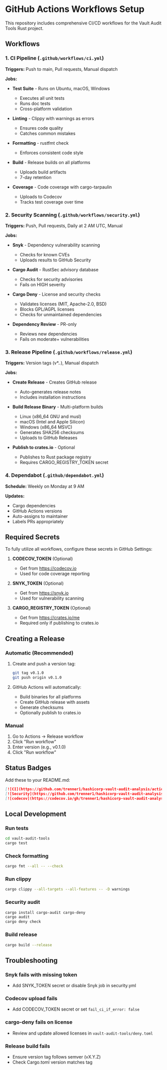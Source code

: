 # GitHub Actions Workflows Setup

This repository includes comprehensive CI/CD workflows for the Vault Audit Tools Rust project.

## Workflows

### 1. CI Pipeline (`.github/workflows/ci.yml`)
**Triggers:** Push to main, Pull requests, Manual dispatch

**Jobs:**
- **Test Suite** - Runs on Ubuntu, macOS, Windows
  - Executes all unit tests
  - Runs doc tests
  - Cross-platform validation
  
- **Linting** - Clippy with warnings as errors
  - Ensures code quality
  - Catches common mistakes
  
- **Formatting** - rustfmt check
  - Enforces consistent code style
  
- **Build** - Release builds on all platforms
  - Uploads build artifacts
  - 7-day retention
  
- **Coverage** - Code coverage with cargo-tarpaulin
  - Uploads to Codecov
  - Tracks test coverage over time

### 2. Security Scanning (`.github/workflows/security.yml`)
**Triggers:** Push, Pull requests, Daily at 2 AM UTC, Manual

**Jobs:**
- **Snyk** - Dependency vulnerability scanning
  - Checks for known CVEs
  - Uploads results to GitHub Security
  
- **Cargo Audit** - RustSec advisory database
  - Checks for security advisories
  - Fails on HIGH severity
  
- **Cargo Deny** - License and security checks
  - Validates licenses (MIT, Apache-2.0, BSD)
  - Blocks GPL/AGPL licenses
  - Checks for unmaintained dependencies
  
- **Dependency Review** - PR-only
  - Reviews new dependencies
  - Fails on moderate+ vulnerabilities

### 3. Release Pipeline (`.github/workflows/release.yml`)
**Triggers:** Version tags (v*.*.*), Manual dispatch

**Jobs:**
- **Create Release** - Creates GitHub release
  - Auto-generates release notes
  - Includes installation instructions
  
- **Build Release Binary** - Multi-platform builds
  - Linux (x86_64 GNU and musl)
  - macOS (Intel and Apple Silicon)
  - Windows (x86_64 MSVC)
  - Generates SHA256 checksums
  - Uploads to GitHub Releases
  
- **Publish to crates.io** - Optional
  - Publishes to Rust package registry
  - Requires CARGO_REGISTRY_TOKEN secret

### 4. Dependabot (`.github/dependabot.yml`)
**Schedule:** Weekly on Monday at 9 AM

**Updates:**
- Cargo dependencies
- GitHub Actions versions
- Auto-assigns to maintainer
- Labels PRs appropriately

## Required Secrets

To fully utilize all workflows, configure these secrets in GitHub Settings:

1. **CODECOV_TOKEN** (Optional)
   - Get from https://codecov.io
   - Used for code coverage reporting

2. **SNYK_TOKEN** (Optional)
   - Get from https://snyk.io
   - Used for vulnerability scanning

3. **CARGO_REGISTRY_TOKEN** (Optional)
   - Get from https://crates.io/me
   - Required only if publishing to crates.io

## Creating a Release

### Automatic (Recommended)
1. Create and push a version tag:
   ```bash
   git tag v0.1.0
   git push origin v0.1.0
   ```

2. GitHub Actions will automatically:
   - Build binaries for all platforms
   - Create GitHub release with assets
   - Generate checksums
   - Optionally publish to crates.io

### Manual
1. Go to Actions → Release workflow
2. Click "Run workflow"
3. Enter version (e.g., v0.1.0)
4. Click "Run workflow"

## Status Badges

Add these to your README.md:

```markdown
[![CI](https://github.com/trenner1/hashicorp-vault-audit-analysis/actions/workflows/ci.yml/badge.svg)](https://github.com/trenner1/hashicorp-vault-audit-analysis/actions/workflows/ci.yml)
[![Security](https://github.com/trenner1/hashicorp-vault-audit-analysis/actions/workflows/security.yml/badge.svg)](https://github.com/trenner1/hashicorp-vault-audit-analysis/actions/workflows/security.yml)
[![codecov](https://codecov.io/gh/trenner1/hashicorp-vault-audit-analysis/branch/main/graph/badge.svg)](https://codecov.io/gh/trenner1/hashicorp-vault-audit-analysis)
```

## Local Development

### Run tests
```bash
cd vault-audit-tools
cargo test
```

### Check formatting
```bash
cargo fmt --all -- --check
```

### Run clippy
```bash
cargo clippy --all-targets --all-features -- -D warnings
```

### Security audit
```bash
cargo install cargo-audit cargo-deny
cargo audit
cargo deny check
```

### Build release
```bash
cargo build --release
```

## Troubleshooting

### Snyk fails with missing token
- Add SNYK_TOKEN secret or disable Snyk job in security.yml

### Codecov upload fails
- Add CODECOV_TOKEN secret or set `fail_ci_if_error: false`

### cargo-deny fails on license
- Review and update allowed licenses in `vault-audit-tools/deny.toml`

### Release build fails
- Ensure version tag follows semver (vX.Y.Z)
- Check Cargo.toml version matches tag
